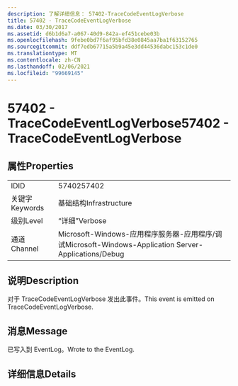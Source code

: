 ```yaml
---
description: 了解详细信息： 57402-TraceCodeEventLogVerbose
title: 57402 - TraceCodeEventLogVerbose
ms.date: 03/30/2017
ms.assetid: d6b1d6a7-a067-40d9-842a-ef451cebe03b
ms.openlocfilehash: 9febe0bd7f6af95bfd38e0845aa7ba1f63152765
ms.sourcegitcommit: ddf7edb67715a5b9a45e3dd44536dabc153c1de0
ms.translationtype: MT
ms.contentlocale: zh-CN
ms.lasthandoff: 02/06/2021
ms.locfileid: "99669145"
---
```

# <a name="57402---tracecodeeventlogverbose"></a><span data-ttu-id="903e0-103">57402 - TraceCodeEventLogVerbose</span><span class="sxs-lookup"><span data-stu-id="903e0-103">57402 - TraceCodeEventLogVerbose</span></span>

## <a name="properties"></a><span data-ttu-id="903e0-104">属性</span><span class="sxs-lookup"><span data-stu-id="903e0-104">Properties</span></span>  
  
|||  
|-|-|  
|<span data-ttu-id="903e0-105">ID</span><span class="sxs-lookup"><span data-stu-id="903e0-105">ID</span></span>|<span data-ttu-id="903e0-106">57402</span><span class="sxs-lookup"><span data-stu-id="903e0-106">57402</span></span>|  
|<span data-ttu-id="903e0-107">关键字</span><span class="sxs-lookup"><span data-stu-id="903e0-107">Keywords</span></span>|<span data-ttu-id="903e0-108">基础结构</span><span class="sxs-lookup"><span data-stu-id="903e0-108">Infrastructure</span></span>|  
|<span data-ttu-id="903e0-109">级别</span><span class="sxs-lookup"><span data-stu-id="903e0-109">Level</span></span>|<span data-ttu-id="903e0-110">“详细”</span><span class="sxs-lookup"><span data-stu-id="903e0-110">Verbose</span></span>|  
|<span data-ttu-id="903e0-111">通道</span><span class="sxs-lookup"><span data-stu-id="903e0-111">Channel</span></span>|<span data-ttu-id="903e0-112">Microsoft-Windows-应用程序服务器-应用程序/调试</span><span class="sxs-lookup"><span data-stu-id="903e0-112">Microsoft-Windows-Application Server-Applications/Debug</span></span>|  
  
## <a name="description"></a><span data-ttu-id="903e0-113">说明</span><span class="sxs-lookup"><span data-stu-id="903e0-113">Description</span></span>  

 <span data-ttu-id="903e0-114">对于 TraceCodeEventLogVerbose 发出此事件。</span><span class="sxs-lookup"><span data-stu-id="903e0-114">This event is emitted on TraceCodeEventLogVerbose.</span></span>  
  
## <a name="message"></a><span data-ttu-id="903e0-115">消息</span><span class="sxs-lookup"><span data-stu-id="903e0-115">Message</span></span>  

 <span data-ttu-id="903e0-116">已写入到 EventLog。</span><span class="sxs-lookup"><span data-stu-id="903e0-116">Wrote to the EventLog.</span></span>  
  
## <a name="details"></a><span data-ttu-id="903e0-117">详细信息</span><span class="sxs-lookup"><span data-stu-id="903e0-117">Details</span></span>
